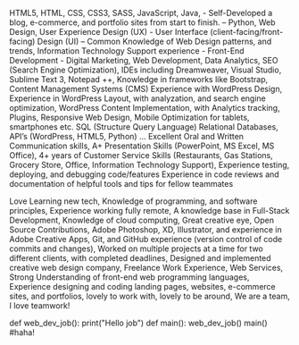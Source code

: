 HTML5, HTML, CSS, CSS3, SASS, JavaScript, Java, - Self-Developed a blog, e-commerce, and portfolio sites from start to finish. – Python, Web Design, User Experience Design (UX) - User Interface (client-facing/front-facing) Design (UI) – Common Knowledge of Web Design patterns, and trends, Information Technology Support experience - Front-End Development - Digital Marketing, Web Development, Data Analytics, SEO (Search Engine Optimization), IDEs including Dreamweaver, Visual Studio, Sublime Text 3, Notepad ++, Knowledge in frameworks like Bootstrap, Content Management Systems (CMS) Experience with WordPress Design, Experience in WordPress Layout, with analyzation, and search engine optimization, WordPress Content Implementation, with Analytics tracking, Plugins, Responsive Web Design, Mobile Optimization for tablets, smartphones etc. SQL (Structure Query Language) Relational Databases, API’s (WordPress, HTML5, Python) … Excellent Oral and Written Communication skills, A+ Presentation Skills (PowerPoint, MS Excel, MS Office), 4+ years of Customer Service Skills (Restaurants, Gas Stations, Grocery Store, Office, Information Technology Support), Experience testing, deploying, and debugging code/features Experience in code reviews and documentation of helpful tools and tips for fellow teammates

Love Learning new tech, Knowledge of programming, and software principles, Experience working fully remote, A knowledge base in Full-Stack Development, Knowledge of cloud computing, Great creative eye, Open Source Contributions, Adobe Photoshop, XD, Illustrator, and experience in Adobe Creative Apps, Git, and GitHub experience (version control of code commits and changes), Worked on multiple projects at a time for two different clients, with completed deadlines, Designed and implemented creative web design company, Freelance Work Experience, Web Services, Strong Understanding of front-end web programming languages, Experience designing and coding landing pages, websites, e-commerce sites, and portfolios, lovely to work with, lovely to be around, We are a team, I love teamwork!

<!--
<h1> I love code!!! </h1>
-->
<style>
    #python {
        module= printingfunctionbelow;
}
</style>
 
def  web_dev_job():
    print("Hello job")
def main():
    web_dev_job()
main()
#haha!
